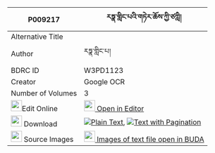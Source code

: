 |P009217|རཏྣ་གླིང་པའི་གཏེར་ཆོས་ཀྱི་ཙཀླི། 
| --- | --- 
|Alternative Title |
|Author| རཏྣ་གླིང་པ།
|BDRC ID | W3PD1123
|Creator | Google OCR
|Number of Volumes| 3
|<img width="25" src="https://img.icons8.com/color/25/000000/edit-property.png">Edit Online| [<img width="25" src="https://avatars.githubusercontent.com/u/45091458?s=200&v=4"> Open in Editor](http://editor.openpecha.org/P009217)
|<img width="25" src="https://img.icons8.com/fluent/48/000000/download-2.png"/>  Download | [![](https://img.icons8.com/color/20/000000/txt.png)Plain Text](https://github.com/Openpecha/P009217/releases/download/v1/ratna_lingpa_i_tercho_kyi_tsal_plain_P009217.zip), [![](https://img.icons8.com/color/20/000000/txt.png)Text with Pagination](https://github.com/Openpecha/P009217/releases/download/v1/ratna_lingpa_i_tercho_kyi_tsal_pages_P009217.zip)
|<img width="25" src="https://img.icons8.com/plasticine/100/000000/pictures-folder.png"/>  Source Images | [<img width="25" src="https://library.bdrc.io/icons/BUDA-small.svg"> Images of text file open in BUDA](https://library.bdrc.io/show/bdr:W3PD1123)